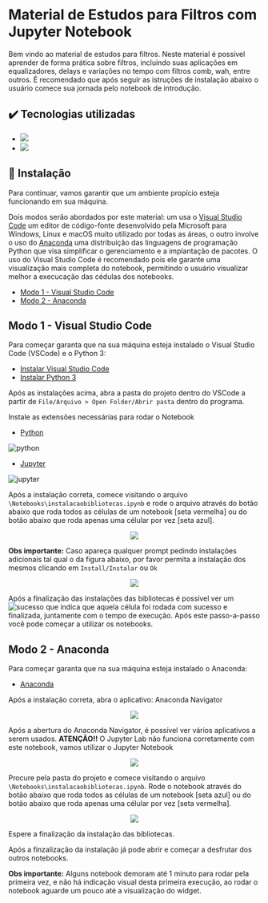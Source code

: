 # Material de Estudos para Filtros com Jupyter Notebook

Bem vindo ao material de estudos para filtros. Neste material é possível aprender de forma prática sobre filtros, incluindo suas aplicações em equalizadores, delays e variações no tempo com filtros comb, wah, entre outros. É recomendado que após seguir as istruções de instalação abaixo o usuário comece sua jornada pelo notebook de introdução.

## ✔️ Tecnologias utilizadas
- <a href="http://jupyter.org/"><img src="https://img.shields.io/badge/Jupyter-F37626.svg?&style=for-the-badge&logo=Jupyter&logoColor=white"></a>
- <a href="https://www.python.org/"><img src="https://img.shields.io/badge/Python-3776AB?style=for-the-badge&logo=python&logoColor=white"></a>

## 🔨  Instalação
Para continuar, vamos garantir que um ambiente propício esteja funcionando em sua máquina.

Dois modos serão abordados por este material: um usa o [Visual Studio Code](https://code.visualstudio.com/) um editor de código-fonte desenvolvido pela Microsoft para Windows, Linux e macOS muito utilizado por todas as áreas, 
o outro involve o uso do [Anaconda](https://www.anaconda.com/download/) uma distribuição das linguagens de programação Python que visa simplificar o gerenciamento e a implantação de pacotes. O uso do Visual Studio Code é recomendado pois ele garante uma visualização mais completa do notebook, permitindo o usuário visualizar melhor a execucação das cédulas dos notebooks.

- [Modo 1 - Visual Studio Code](#modo-1---visual-studio-code)
- [Modo 2 - Anaconda](#modo-2----anaconda)
 
## Modo 1 - Visual Studio Code
Para começar garanta que na sua máquina esteja instalado o Visual Studio Code (VSCode) e o Python 3:

- [Instalar Visual Studio Code](https://code.visualstudio.com/download)
- [Instalar Python 3](https://www.python.org/downloads/)

Após as instalações acima, abra a pasta do projeto dentro do VSCode a partir de `File/Arquivo > Open Folder/Abrir pasta` dentro do programa.

Instale as extensões necessárias para rodar o Notebook

- [Python](https://marketplace.visualstudio.com/items?itemName=ms-python.python)

![python](https://github.com/anaclaramsb/Material-de-Estudos-para-Filtros/assets/50646420/d7037a32-32e2-4bd6-a85f-9334fb7076c8)

 
 - [Jupyter](https://marketplace.visualstudio.com/items?itemName=ms-toolsai.jupyter)

![jupyter](https://github.com/anaclaramsb/Material-de-Estudos-para-Filtros/assets/50646420/d1724e06-0ddf-4eb7-bccf-cd679d0c3503)


Após a instalação correta, comece visitando o arquivo `\Notebooks\instalacaobibliotecas.ipynb` e rode o arquivo através do botão abaixo que roda todos as células de um notebook [seta vermelha]  ou do botão abaixo que roda apenas uma célular por vez [seta azul].

<p align="center">
<img src="https://github.com/anaclaramsb/Material-de-Estudos-para-Filtros/assets/50646420/b819ab9d-5f89-40c5-a10d-55704e534a15">
</p>

**Obs importante:** Caso apareça qualquer prompt pedindo instalações adicionais tal qual o da figura abaixo, por favor permita a instalação dos mesmos clicando em `Install/Instalar` ou `Ok`

<p align="center">
<img src="https://github.com/anaclaramsb/Material-de-Estudos-para-Filtros/assets/50646420/fc20c3d6-c83c-44d7-b0b9-249735450088">
</p>

Após a finalização das instalações das bibliotecas é possível ver um ![sucesso](https://github.com/anaclaramsb/Material-de-Estudos-para-Filtros/assets/50646420/7aa5643f-6b9e-4772-b305-c7d119fe58d7) que indica
que aquela célula foi rodada com sucesso e finalizada, juntamente com o tempo de execução. Após este passo-a-passo você pode começar a utilizar os notebooks.


## Modo 2 -  Anaconda
Para começar garanta que na sua máquina esteja instalado o Anaconda:

- [Anaconda ](https://www.anaconda.com/download/)

Após a instalação correta, abra o aplicativo: Anaconda Navigator

<p align="center">
<img src="https://github.com/anaclaramsb/Material-de-Estudos-para-Filtros/assets/50646420/16bd01b6-8d00-492c-b207-cb2eeecc97ae">
</p>

Após a abertura do Anaconda Navigator, é possível ver vários aplicativos a serem usados. **ATENÇÃO!!** O Jupyter Lab não funciona corretamente com este notebook, vamos utilizar o Jupyter Notebook

<p align="center">
<img src="https://github.com/anaclaramsb/Material-de-Estudos-para-Filtros/assets/50646420/5cf701c2-f8b6-4fde-9b5b-c2ac73062ccf">
</p>

Procure pela pasta do projeto e comece visitando o arquivo `\Notebooks\instalacaobibliotecas.ipynb`. Rode o notebook através do botão abaixo que roda todos as células de um notebook [seta azul]  ou do botão abaixo que roda apenas uma célular por vez [seta vermelha].

<p align="center">
<img src="https://github.com/anaclaramsb/Material-de-Estudos-para-Filtros/assets/50646420/fea5c3cc-771e-40be-9804-a6885c9e7250">
</p>

Espere a finalização da instalação das bibliotecas.

Após a finzalização da instalação já pode abrir e começar a desfrutar dos outros notebooks.

**Obs importante:** Alguns notebook demoram até 1 minuto para rodar pela primeira vez, e não há indicação visual desta primeira execução, ao rodar o notebook aguarde um pouco até a visualização do widget.


